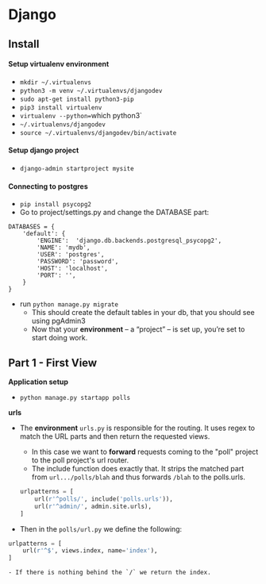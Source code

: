 # Django

## Install
#### Setup virtualenv environment
- `mkdir ~/.virtualenvs`
- `python3 -m venv ~/.virtualenvs/djangodev`
- `sudo apt-get install python3-pip`
- `pip3 install virtualenv`
- `virtualenv --python=`which python3`
- `~/.virtualenvs/djangodev`
- `source ~/.virtualenvs/djangodev/bin/activate`

#### Setup django project
- `django-admin startproject mysite`

#### Connecting to postgres
- `pip install psycopg2`
- Go to project/settings.py and change the DATABASE part:

```
DATABASES = {
    'default': {
        'ENGINE':  'django.db.backends.postgresql_psycopg2',
        'NAME': 'mydb',
        'USER': 'postgres',
        'PASSWORD': 'password',
        'HOST': 'localhost',
        'PORT': '',
    }
}
```
- run `python manage.py migrate`
  - This should create the default tables in your db, that you should see using pgAdmin3
  - Now that your **environment** – a “project” – is set up, you’re set to start doing work.


## Part 1 - First View
**Application setup**
- `python manage.py startapp polls`

**urls**
- The **environment** `urls.py` is responsible for the routing. It uses regex to match the URL parts and then return the requested views.
  - In this case we want to **forward** requests coming to the "poll" project to the poll project's url router.
  - The include function does exactly that. It strips the matched part from `url.../polls/blah` and thus forwards `/blah` to the polls.urls.

  ```python
  urlpatterns = [
      url(r'^polls/', include('polls.urls')),
      url(r'^admin/', admin.site.urls),
  ]
  ```

- Then in the `polls/url.py` we define the following:

 ```python
 urlpatterns = [
     url(r'^$', views.index, name='index'),
 ]
 ```
    - If there is nothing behind the `/` we return the index.
